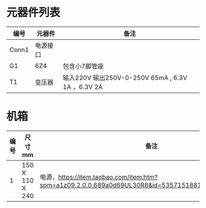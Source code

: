 # 元器件列表
| 编号    | 元器件  | 备注                                       |
| ----- | ---- | ---------------------------------------- |
| Conn1 | 电源接口 |                                          |
| G1    | 6Z4  | 包含小7脚管座                                  |
| T1    | 变压器  | 输入220V 输出250V-0-250V 65mA , 6.3V 1A ，6.3V 2A |

# 机箱

| 编号   | 尺寸 mm           | 备注                                       |
| ---- | --------------- | ---------------------------------------- |
| 1    | 150 X 110 X 240 | 电源，https://item.taobao.com/item.htm?spm=a1z09.2.0.0.689a0d69UL30R8&id=535715188172&_u=51idfe1ia87b |

